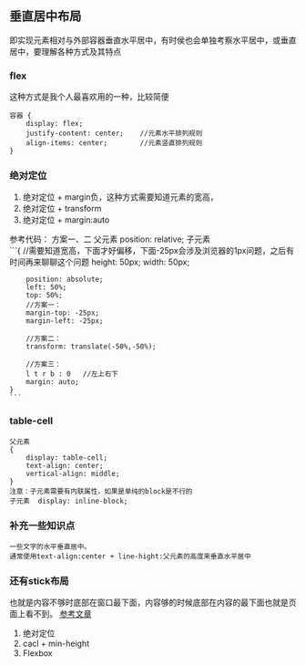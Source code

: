 ## 垂直居中布局
即实现元素相对与外部容器垂直水平居中，有时侯也会单独考察水平居中，或垂直居中，要理解各种方式及其特点

### flex
这种方式是我个人最喜欢用的一种，比较简便
```
容器 {
    display: flex;
    justify-content: center;    //元素水平排列规则
    align-items: center;        //元素竖直排列规则
}
```

### 绝对定位
1. 绝对定位 + margin负，这种方式需要知道元素的宽高，
2. 绝对定位 + transform
3. 绝对定位 + margin:auto

参考代码： 方案一、二
    父元素   position: relative;
    子元素  
    ```{
        //需要知道宽高，下面才好偏移，下面-25px会涉及浏览器的1px问题，之后有时间再来聊聊这个问题
        height: 50px;
        width: 50px;

        position: absolute;
        left: 50%;
        top: 50%;
        //方案一：
        margin-top: -25px;
        margin-left: -25px; 

        //方案二：
        transform: translate(-50%,-50%);

        //方案三：
        l t r b : 0   //左上右下
        margin: auto;
    }
    ```

### table-cell
    父元素   
    {
        display: table-cell;	
        text-align: center;	
        vertical-align: middle;
    }
    注意：子元素需要有内联属性，如果是单纯的block是不行的
    子元素  display: inline-block;


### 补充一些知识点
    一些文字的水平垂直居中。
    通常使用text-align:center + line-hight:父元素的高度来垂直水平居中



### 还有stick布局 
也就是内容不够时底部在窗口最下面，内容够的时候底部在内容的最下面也就是页面上看不到。
[参考文章](https://aotu.io/notes/2017/04/13/Sticky-footer/)
1. 绝对定位
2. cacl + min-height
3. Flexbox